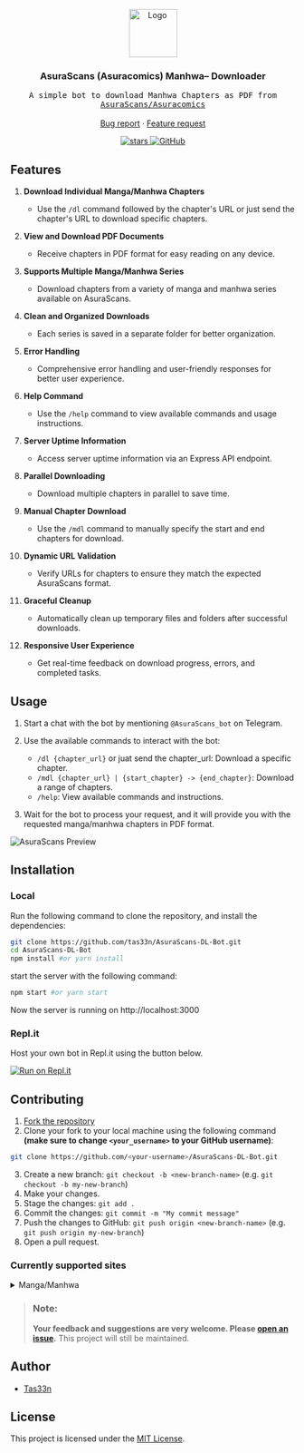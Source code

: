 <p align="center">
  <a href="https://github.com/tas33n/AsuraScans-DL-Bot">
    <img src="https://asuracomics.com/wp-content/uploads/2023/07/cropped-cropped-Group_1-1-270x270.png" alt="Logo" width="85" height="85">
  </a>

  <h3 align="center">AsuraScans (Asuracomics) Manhwa– Downloader</h3>

  <p align="center">
    <samp>A simple bot to download Manhwa Chapters as PDF from <a href="https://https://asuracomics.com/">AsuraScans/Asuracomics</a></samp>
    <br />
    <br />
    <a href="https://github.com/tas33n/AsuraScans-DL-Bot/issues/new?assignees=tas33n&labels=bug&template=bug-report.yml">Bug report</a>
    ·
    <a href="https://github.com/tas33n/AsuraScans-DL-Bot/issues/new?assignees=tas33n&labels=enhancement&template=feature-request.md">Feature request</a>
  </p>
  <p align="center">
        <a href="https://github.com/tas33n/AsuraScans-DL-Bot">
      <img src="https://img.shields.io/github/stars/tas33n/AsuraScans-DL-Bot" alt="stars">
    </a>
        <a href="https://github.com/consumet/extensions/blob/master/LICENSE">
      <img src="https://img.shields.io/github/license/consumet/extensions" alt="GitHub">
    </a>
  </p>
</p>

## Features

1. **Download Individual Manga/Manhwa Chapters**
   - Use the `/dl` command followed by the chapter's URL or just send the chapter's URL to download specific chapters.

2. **View and Download PDF Documents**
   - Receive chapters in PDF format for easy reading on any device.

3. **Supports Multiple Manga/Manhwa Series**
   - Download chapters from a variety of manga and manhwa series available on AsuraScans.

4. **Clean and Organized Downloads**
   - Each series is saved in a separate folder for better organization.

5. **Error Handling**
   - Comprehensive error handling and user-friendly responses for better user experience.

6. **Help Command**
   - Use the `/help` command to view available commands and usage instructions.

7. **Server Uptime Information**
   - Access server uptime information via an Express API endpoint.

8. **Parallel Downloading**
   - Download multiple chapters in parallel to save time.

9. **Manual Chapter Download**
   - Use the `/mdl` command to manually specify the start and end chapters for download.

10. **Dynamic URL Validation**
    - Verify URLs for chapters to ensure they match the expected AsuraScans format.

11. **Graceful Cleanup**
    - Automatically clean up temporary files and folders after successful downloads.

12. **Responsive User Experience**
    - Get real-time feedback on download progress, errors, and completed tasks.

## Usage

1. Start a chat with the bot by mentioning `@AsuraScans_bot` on Telegram.

2. Use the available commands to interact with the bot:
   - `/dl {chapter_url}` or juat send the chapter_url: Download a specific chapter.
   - `/mdl {chapter_url} | {start_chapter} -> {end_chapter}`: Download a range of chapters.
   - `/help`: View available commands and instructions.

3. Wait for the bot to process your request, and it will provide you with the requested manga/manhwa chapters in PDF format.

 <img src="https://raw.githubusercontent.com/tas33n/AsuraScans-DL-Bot/cec5255eafddab10aec12be5f6bf44c7bad7531f/preview.jpg" alt="AsuraScans Preview">
 
## Installation

### Local
Run the following command to clone the repository, and install the dependencies:

```sh
git clone https://github.com/tas33n/AsuraScans-DL-Bot.git
cd AsuraScans-DL-Bot
npm install #or yarn install
```

start the server with the following command:

```sh
npm start #or yarn start
```
Now the server is running on http://localhost:3000

### Repl.it
Host your own bot in Repl.it using the button below.

[![Run on Repl.it](https://repl.it/badge/github/tas33n/AsuraScans-DL-Bot)](https://repl.it/github/tas33n/AsuraScans-DL-Bot)

## Contributing
1. [Fork the repository](https://github.com/tas33n/AsuraScans-DL-Bot)
2. Clone your fork to your local machine using the following command **(make sure to change `<your_username>` to your GitHub username)**:
```sh
git clone https://github.com/<your-username>/AsuraScans-DL-Bot.git
```
3. Create a new branch: `git checkout -b <new-branch-name>` (e.g. `git checkout -b my-new-branch`)
4. Make your changes.
5. Stage the changes: `git add .`
6. Commit the changes: `git commit -m "My commit message"`
7. Push the changes to GitHub: `git push origin <new-branch-name>` (e.g. `git push origin my-new-branch`)
8. Open a pull request.

### Currently supported sites
<details>
<summary>Manga/Manhwa</summary>

- [Asuracomics](https://asuracomics.com/)
</details>

> ### Note:
> **Your feedback and suggestions are very welcome. Please [open an issue](https://github.com/tas33n/AsuraScans-DL-Bot/issues/new/choose).**
> This project will still be maintained.

## Author

- [Tas33n](https://github.com/tas33n)

## License

This project is licensed under the [MIT License](LICENSE).

